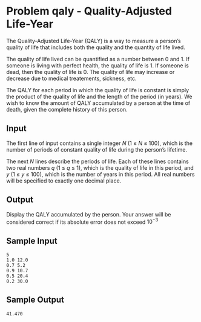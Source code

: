 # Problem qaly - Quality-Adjusted Life-Year

The Quality-Adjusted Life-Year (QALY) is a way to measure a person’s quality of life that includes both the quality and the quantity of life lived.

The quality of life lived can be quantified as a number between 0
and 1. If someone is living with perfect health, the quality of life is 1. If someone is dead, then the quality of life is 0. The quality of life may increase or decrease due to medical treatements, sickness, etc.

The QALY for each period in which the quality of life is constant is simply the product of the quality of life and the length of the period (in years). We wish to know the amount of QALY accumulated by a person at the time of death, given the complete history of this person.

## Input

The first line of input contains a single integer *N* (1 ≤ *N* ≤ 100), which is the number of periods of constant quality of life during the person’s lifetime.

The next *N* lines describe the periods of life. Each of these lines contains two real numbers *q* (1 ≤ *q* ≤ 1), which is the quality of life in this period, and *y* (1 ≤ *y* ≤ 100), which is the number of years in this period. All real numbers will be specified to exactly one decimal place.

## Output

Display the QALY accumulated by the person. Your answer will be considered
correct if its absolute error does not exceed $10^{-3}$

## Sample Input

```
5
1.0 12.0
0.7 5.2
0.9 10.7
0.5 20.4
0.2 30.0
```

## Sample Output

```
41.470
```

